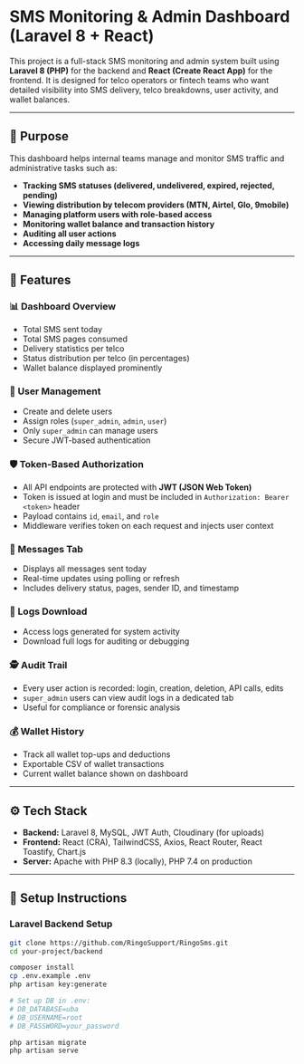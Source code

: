 # SMS Monitoring & Admin Dashboard (Laravel 8 + React)

This project is a full-stack SMS monitoring and admin system built using **Laravel 8 (PHP)** for the backend and **React (Create React App)** for the frontend. It is designed for telco operators or fintech teams who want detailed visibility into SMS delivery, telco breakdowns, user activity, and wallet balances.

---

## 🎯 Purpose

This dashboard helps internal teams manage and monitor SMS traffic and administrative tasks such as:

- **Tracking SMS statuses (delivered, undelivered, expired, rejected, pending)**
- **Viewing distribution by telecom providers (MTN, Airtel, Glo, 9mobile)**
- **Managing platform users with role-based access**
- **Monitoring wallet balance and transaction history**
- **Auditing all user actions**
- **Accessing daily message logs**

---

## 🧩 Features

### 📊 Dashboard Overview

- Total SMS sent today
- Total SMS pages consumed
- Delivery statistics per telco
- Status distribution per telco (in percentages)
- Wallet balance displayed prominently

### 👤 User Management

- Create and delete users
- Assign roles (`super_admin`, `admin`, `user`)
- Only `super_admin` can manage users
- Secure JWT-based authentication

### 🛡️ Token-Based Authorization

- All API endpoints are protected with **JWT (JSON Web Token)**
- Token is issued at login and must be included in `Authorization: Bearer <token>` header
- Payload contains `id`, `email`, and `role`
- Middleware verifies token on each request and injects user context

### 📨 Messages Tab

- Displays all messages sent today
- Real-time updates using polling or refresh
- Includes delivery status, pages, sender ID, and timestamp

### 🧾 Logs Download

- Access logs generated for system activity
- Download full logs for auditing or debugging

### 🕵️ Audit Trail

- Every user action is recorded: login, creation, deletion, API calls, edits
- `super_admin` users can view audit logs in a dedicated tab
- Useful for compliance or forensic analysis

### 💰 Wallet History

- Track all wallet top-ups and deductions
- Exportable CSV of wallet transactions
- Current wallet balance shown on dashboard

---

## ⚙️ Tech Stack

- **Backend:** Laravel 8, MySQL, JWT Auth, Cloudinary (for uploads)
- **Frontend:** React (CRA), TailwindCSS, Axios, React Router, React Toastify, Chart.js
- **Server:** Apache with PHP 8.3 (locally), PHP 7.4 on production

---

## 🚀 Setup Instructions

### Laravel Backend Setup

```bash
git clone https://github.com/RingoSupport/RingoSms.git
cd your-project/backend

composer install
cp .env.example .env
php artisan key:generate

# Set up DB in .env:
# DB_DATABASE=uba
# DB_USERNAME=root
# DB_PASSWORD=your_password

php artisan migrate
php artisan serve
```
